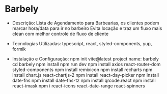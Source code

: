 # Barbely

-   Descrição:
    Lista de Agendamento para Barbearias, os clientes podem marcar hora/data para ir no barbeiro Evita locação e traz um fluxo mais clean com melhor controle de fluxo de cliente

-   Tecnologias Utilizadas:
    typescript, react, styled-components, yup, formik

-   Instalação e Configuração:
    npm init vite@latest
    project name: barbely
    cd barbely
    npm install
    npm run dev
    npm install axios react-router-dom styled-components
    npm install remixicon
    npm install recharts
    npm install chart.js react-chartjs-2
    npm install react-day-picker
    npm install date-fns
    npm install date-fns-tz
    npm install qrcode.react
    npm install react-imask
    npm i react-icons
    react-date-range
    react-spinners
